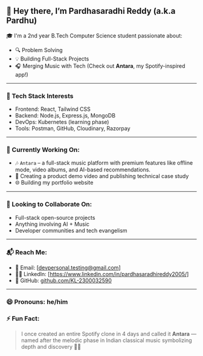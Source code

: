 ## 👋 Hey there, I’m Pardhasaradhi Reddy (a.k.a Pardhu)

🎓 I'm a 2nd year B.Tech Computer Science student passionate about:
- 🔍 Problem Solving
- 💡 Building Full-Stack Projects
- 🎧 Merging Music with Tech (Check out **Antara**, my Spotify-inspired app!)

---

### 🔧 Tech Stack Interests
- Frontend: React, Tailwind CSS
- Backend: Node.js, Express.js, MongoDB
- DevOps: Kubernetes (learning phase)
- Tools: Postman, GitHub, Cloudinary, Razorpay

---

### 🚀 Currently Working On:
- 🎶 `Antara` – a full-stack music platform with premium features like offline mode, video albums, and AI-based recommendations.
- 🎥 Creating a product demo video and publishing technical case study
- 🌐 Building my portfolio website

---

### 🤝 Looking to Collaborate On:
- Full-stack open-source projects
- Anything involving AI + Music
- Developer communities and tech evangelism

---

### 📬 Reach Me:
- 💌 Email: [devpersonal.testing@gmail.com]
- 🧑‍💼 LinkedIn: [https://www.linkedin.com/in/pardhasaradhireddy2005/]
- 🐙 GitHub: [github.com/KL-2300032590](https://github.com/KL-2300032590)

---

### 😄 Pronouns: he/him  
### ⚡ Fun Fact:
> I once created an entire Spotify clone in 4 days and called it **Antara** — named after the melodic phase in Indian classical music symbolizing depth and discovery 🎼✨

